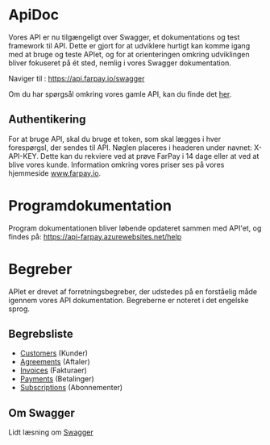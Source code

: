 # ApiDoc
Vores API er nu tilgængeligt over Swagger, et dokumentations og test framework til API. Dette er gjort for at udviklere hurtigt kan komme igang med at bruge og teste APIet, og for at orienteringen omkring udviklingen bliver fokuseret på ét sted, nemlig i vores Swagger dokumentation.

Naviger til : https://api.farpay.io/swagger

Om du har spørgsål omkring vores gamle API, kan du finde det [her](README-Legacy.md).

## Authentikering
For at bruge API, skal du bruge et token, som skal lægges i hver forespørgsl, der sendes til API. 
Nøglen placeres i headeren under navnet: X-API-KEY. Dette kan du rekviere ved at prøve FarPay i 14 dage eller at ved at blive vores kunde. Information omkring vores priser ses på vores hjemmeside www.farpay.io.

# Programdokumentation
Program dokumentationen bliver løbende opdateret sammen med API'et, og findes på: https://api-farpay.azurewebsites.net/help

# Begreber
APIet er drevet af forretningsbegreber, der udstedes på en forståelig måde igennem vores API dokumentation. Begreberne er noteret i det engelske sprog.

## Begrebsliste
* [Customers](https://api.farpay.io/swagger/ui/index#/Customers) (Kunder)
* [Agreements](https://api.farpay.io/swagger/ui/index#/Agreements) (Aftaler)
* [Invoices](https://api.farpay.io/swagger/ui/index#/Invoices) (Fakturaer)
* [Payments](https://api.farpay.io/swagger/ui/index#/Payments) (Betalinger)
* [Subscriptions](https://api.farpay.io/swagger/ui/index#/Subscriptions) (Abonnementer)

## Om Swagger
Lidt læsning om [Swagger](http://swagger.io/docs/specification/what-is-swagger/)
